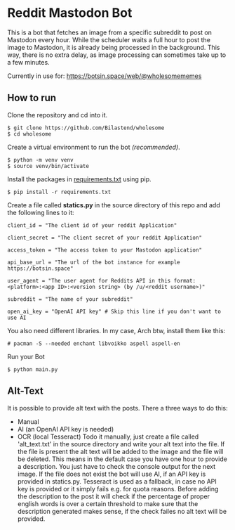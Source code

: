 # Reddit Mastodon Bot

This is a bot that fetches an image from a specific subreddit to post on Mastodon every hour.
While the scheduler waits a full hour to post the image to Mastodon, it is already being processed in the background. This way, there is no extra delay, as image processing can sometimes take up to a few minutes.

Currently in use for: https://botsin.space/web/@wholesomememes

## How to run

Clone the repository and cd into it.

    $ git clone https://github.com/Bilastend/wholesome
    $ cd wholesome

Create a virtual environment to run the bot *(recommended)*.

    $ python -m venv venv
    $ source venv/bin/activate

Install the packages in [requirements.txt](requirements.txt) using pip.

    $ pip install -r requirements.txt
    
Create a file called **statics.py** in the source directory of this repo and add the following lines to it:

    client_id = "The client id of your reddit Application"
    
    client_secret = "The client secret of your reddit Application"
    
    access_token = "The access token to your Mastodon application"

    api_base_url = "The url of the bot instance for example https://botsin.space"
    
    user_agent = "The user agent for Reddits API in this format: <platform>:<app ID>:<version string> (by /u/<reddit username>)"
    
    subreddit = "The name of your subreddit"

    open_ai_key = "OpenAI API key" # Skip this line if you don't want to use AI

You also need different libraries. In my case, Arch btw, install them like this:

    # pacman -S --needed enchant libvoikko aspell aspell-en
    
Run your Bot

    $ python main.py

## Alt-Text

It is possible to provide alt text with the posts.
There a three ways to do this:
- Manual
- AI (an OpenAI API key is needed)
- OCR (local Tesseract)
Todo it manually, just create a file called 'alt_text.txt' in the source directory and write your alt text into the file. If the file is present the alt text will be added to the image and the file will be deleted. This means in the default case you have one hour to provide a description. You just have to check the console output for the next image. If the file does not exist the bot will use AI, if an API key is provided in statics.py.
Tesseract is used as a fallback, in case no API key is provided or it simply fails e.g. for quota reasons.
Before adding the description to the post it will check if the percentage of proper english words is over a certain threshold to make sure that the description generated makes sense, if the check failes no alt text will be provided.
    
